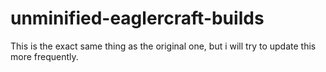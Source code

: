 # unminified-eaglercraft-builds
This is the exact same thing as the original one, but i will try to update this more frequently.
